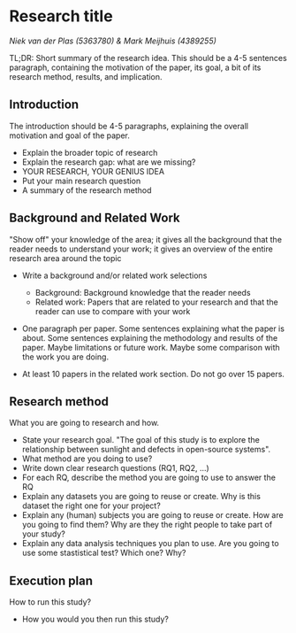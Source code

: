 # Research title

_Niek van der Plas (5363780) & Mark Meijhuis (4389255)_

TL;DR: Short summary of the research idea. This should be a 4-5 sentences paragraph, containing the motivation of the paper, its goal, a bit of its research method, results, and implication.

## Introduction

The introduction should be 4-5 paragraphs, explaining the overall motivation and goal of the paper. 

* Explain the broader topic of research
* Explain the research gap: what are we missing?
* YOUR RESEARCH, YOUR GENIUS IDEA
* Put your main research question
* A summary of the research method


## Background and Related Work 

"Show off" your knowledge of the area; it gives all the background that the reader needs to understand your work; it gives an overview of the entire research area around the topic

* Write a background and/or related work selections
	* Background: Background knowledge that the reader needs
	* Related work: Papers that are related to your research and that the reader can use to compare with your work

* One paragraph per paper. Some sentences explaining what the paper is about. Some sentences explaining the methodology and results of the paper. Maybe limitations or future work. Maybe some comparison with the work you are doing.

* At least 10 papers in the related work section. Do not go over 15 papers.

## Research method

What you are going to research and how.

* State your research goal. "The goal of this study is to explore the relationship between sunlight and defects in open-source systems".
* What method are you doing to use? 
* Write down clear research questions (RQ1, RQ2, ...)
* For each RQ, describe the method you are going to use to answer the RQ
* Explain any datasets you are going to reuse or create. Why is this dataset the right one for your project?
* Explain any (human) subjects you are going to reuse or create. How are you going to find them? Why are they the right people to take part of your study?
* Explain any data analysis techniques you plan to use. Are you going to use some stastistical test? Which one? Why?

## Execution plan

How to run this study?

* How you would you then run this study?

<!-- Links

Why We Should Not Measure Productivity
https://link.springer.com/chapter/10.1007/978-1-4842-4221-6_3

- Measuring productivity creates a different incentive. For example, creative processes might not occur as regularly when, for example, lines of code is measured.
- A team might ship more defects or introduce technical debt.
- Trying to optimize for a single measure such as bugs closed, user stories finished or number of customers acquired always comes at the expense of other metrics.
- Avoid Big Brother situation.
- This book does not seem to have done any empirical studies, only thought experiments.
- Managers cannot understand the full picture and can therefore not make logical objective decisions.
- Doing experiments to measure productivity is not doable, since there are too many individual differences.
- The ultimate bottleneck in this experiment is behavior change.

- Improving productivity requires explaining the factors that affect it, but that requires qualitative insights into team behavior.
- Teams are always changing, making it even harder to get insights about team behavior through data.


--------------

Code and commit metrics of developer productivity: a study on team leaders perceptions
https://link.springer.com/content/pdf/10.1007/s10664-020-09820-z.pdf

- Asked leaders about the productivity of their team and looked for correlations between this opinion and metrics.
- Our quantitative data suggest a greater correlation of the leaders’ perceptions with codebased metrics when compared to commit-based metrics. Our qualitative data reveal that leaders have positive impressions of code-based metrics and potentially would adopt them.
- Developer productivity is essential to the success of development projects.
- Team leaders’ perceptions are usually the primary source of information when project managers make decisions about development teams.
- Perceptions are subjective and biased. Thus, a systematic productivity assessment could help team leaders in their work.

- Managers are best positioned to get these qualitative insights by interacting with their team.
- Many studies neglecting the analysis on the developer level.
- Uses characteristics in (1) source code and (2) commits.

Metrics (source code):
- Source Lines of Code by Time (SLOC/Time)
- Halstead Effort by Time (HalsteadEff/Time): source code complexity
- Code Owned by Time (CodeOwned/Time): if the highest percentage of lines is a developer's, then the developer is the owner for this metric.

Metrics (commits):
- Commits Performed by Time (Commits/Time)
- Committed Source Lines of Code by Time (CommittedSLOC/Time) 
- Committed Characters by Time (CommittedChars/ Time)

Results:
- Assessing developer productivity via commit-based metrics is tricky. The eight interviewed leaders are unanimous in stating that commit-based metrics strongly dependent on developers’ commit habits; thus, these metrics are quite unreliable. Particularly, team leaders expressed their concern about being unfair with developers who commit less but produce more complex program features than other developers. Therefore, we have learned that using commit-based metrics to assess developer productivity is tricky in practice.
- Code ownership as a key to assessing developer productivity. Our results were encouraging for code-based metrics: all code-based metrics are strongly correlated with team leaders’ perceptions of developer productivity.
- To what extent code-based and commit-based can complement the team leaders’ perceptions of their developer’ productivity? In summary, our results suggest that productivity metrics, especially code-based metrics, can complement the subjective perception of team leaders. Important results: revealing aspects of developer productivity not previously known, boost the fairness of productivity assessment, and acknowledge those developers that are productive
but underestimated.


--------------




--------------



Motivation in the workplace to improve the employee performance
https://d1wqtxts1xzle7.cloudfront.net/54026295/improve_performance-with-cover-page-v2.pdf?Expires=1635166560&Signature=GEiJNzzVC-ms0y4j-ge2Cp4KrNZTrX9I5Vrmi0phN7zAahglM6epAiaTaLoGGNIp9l1qExN5yi-ZyXgyQPiCy8JdmgkcQAhRba1a~ABB-ONwRSSwt60Md3~h0nQFhjtVMsHK~mkwwiLotK5ZLz5STAvqRkEJXlPKjVJ77l9Vn-v-aGySE-gqkX2RczNQ5S-i2rzNaCxM~TXDzXRSDfW6b1EnZm6vBlcNXpTAV09z9ng0y4J3oWNl8bpKJSsbQtHqquYHoM875QEHZLdHKppaZpK4z98Y1RAToDKkuHd7NzgRvqSCfdHsMUymyooH5IwzSqwehn7maOVnqepgkTr7pA__&Key-Pair-Id=APKAJLOHF5GGSLRBV4ZA


- Most employees need motivation to feel good about their jobs and perform optimally, intrinsic or extrinisic
- Motivation through incentives(Bonusses)
- The link between performance and employee motivation is very complex. 
- Motivation is very important for every company to improve the employee performance and productivity of the organization. 


-------------------

An Example of Using Key Performance Indicators for Software Development Process Efficiency Evaluation 
https://courses.cs.ut.ee/MTAT.03.243/2015_spring/uploads/Main/KPI.pdf

---------------------

How have Software Engineering Researchers been Measuring Software Productivity? 
https://www.scitepress.org/papers/2017/63144/63144.pdf

- researchers have not yet reached a consensus on how to properly measure productivity in software engineering.
- Measurement of productivity is necessary to assess the efficiency of software organizations and improving it can lower cost(Demarco, 1986) and time-to-market (Boehm, 1987) + increases competitivity within market. (Aquino Junior and Meira, 2009) 

The SPACE of Developer Productivity
https://dl.acm.org/doi/pdf/10.1145/3454122.3454124

- developer productivity is necessary not just to improve engineering outcomes, but also to ensure the well-being and satisfaction of developers, as productivity and satisfaction are intricately connected.
- SPACE captures the most important dimensions of developer productivity.


 -->